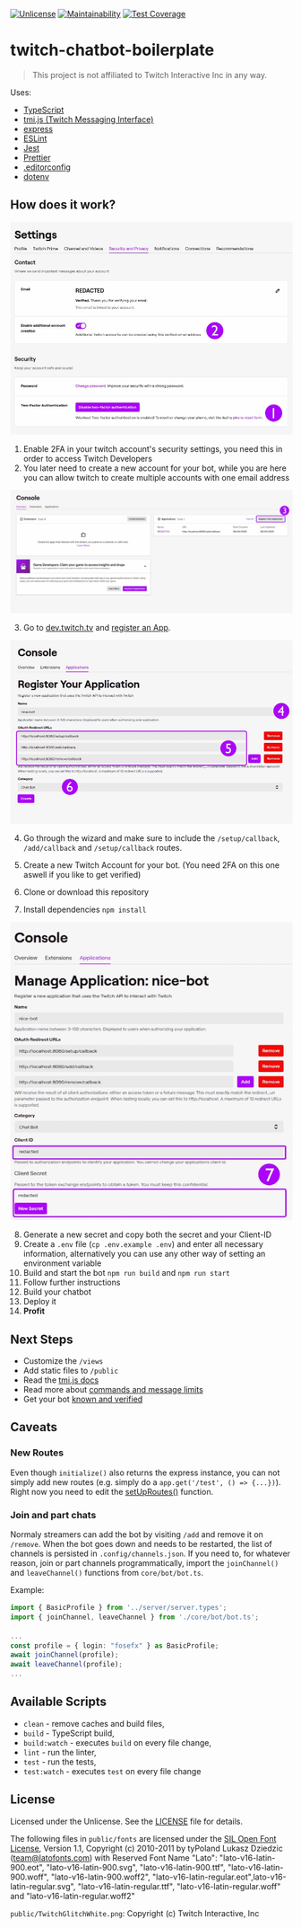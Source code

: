 [![Unlicense][license-badge]][license]
[![Maintainability](https://api.codeclimate.com/v1/badges/7a50cf1e04aa3d0ad861/maintainability)](https://codeclimate.com/github/FoseFx/twitch-chatbot-boilerplate/maintainability)
[![Test Coverage](https://api.codeclimate.com/v1/badges/7a50cf1e04aa3d0ad861/test_coverage)](https://codeclimate.com/github/FoseFx/twitch-chatbot-boilerplate/test_coverage)

# twitch-chatbot-boilerplate

> This project is not affiliated to Twitch Interactive Inc in any way.

Uses:

- [TypeScript][typescript]
- [tmi.js (Twitch Messaging Interface)][tmijs]
- [express][express]
- [ESLint][eslint]
- [Jest][jest]
- [Prettier][prettier]
- [.editorconfig][editorconfig]
- [dotenv][dotenv]

## How does it work?

![screenshot][i1]

1. Enable 2FA in your twitch account's security settings, you need this in order to access Twitch Developers
2. You later need to create a new account for your bot, while you are here you can allow twitch to create multiple accounts with one email address

![screenshot][i2]

3. Go to [dev.twitch.tv][devtwitchtv] and [register an App][createtwitchapp].

![screenshot][i3]

4. Go through the wizard and make sure to include the `/setup/callback`, `/add/callback` and `/setup/callback` routes.

5. Create a new Twitch Account for your bot. (You need 2FA on this one aswell if you like to get verified)

6. Clone or download this repository
7. Install dependencies `npm install`

![screenshot][i4]

8. Generate a new secret and copy both the secret and your Client-ID
9. Create a `.env` file (`cp .env.example .env`) and enter all necessary information, alternatively you can use any other way of setting an environment variable
10. Build and start the bot `npm run build` and `npm run start`
11. Follow further instructions
12. Build your chatbot
13. Deploy it
14. **Profit**

## Next Steps

- Customize the `/views`
- Add static files to `/public`
- Read the [tmi.js docs][tmijsdocs]
- Read more about [commands and message limits][limits]
- Get your bot [known and verified][verifydocs]

## Caveats

### New Routes

Even though `initialize()` also returns the express instance, you can not simply add new routes (e.g. simply do a `app.get('/test', () => {...})`).
Right now you need to edit the [setUpRoutes()][setuproutes] function.

### Join and part chats

Normaly streamers can add the bot by visiting `/add` and remove it on `/remove`.
When the bot goes down and needs to be restarted, the list of channels is persisted in `.config/channels.json`.
If you need to, for whatever reason, join or part channels programmatically,
import the `joinChannel()` and `leaveChannel()` functions from `core/bot/bot.ts`.

Example:

```TypeScript
import { BasicProfile } from '../server/server.types';
import { joinChannel, leaveChannel } from './core/bot/bot.ts';

...
const profile = { login: "fosefx" } as BasicProfile;
await joinChannel(profile);
await leaveChannel(profile);
...
```

## Available Scripts

- `clean` - remove caches and build files,
- `build` - TypeScript build,
- `build:watch` - executes `build` on every file change,
- `lint` - run the linter,
- `test` - run the tests,
- `test:watch` - executes `test` on every file change

## License

Licensed under the Unlicense. See the [LICENSE](https://github.com/fosefx/twitch-chatbot-boilerplate/blob/master/LICENSE) file for details.

The following files in `public/fonts` are licensed under the [SIL Open Font License][ofl], Version 1.1, Copyright (c) 2010-2011 by tyPoland Lukasz Dziedzic (team@latofonts.com) with Reserved Font Name "Lato":
"lato-v16-latin-900.eot", "lato-v16-latin-900.svg", "lato-v16-latin-900.ttf", "lato-v16-latin-900.woff", "lato-v16-latin-900.woff2", "lato-v16-latin-regular.eot",lato-v16-latin-regular.svg", "lato-v16-latin-regular.ttf", "lato-v16-latin-regular.woff" and "lato-v16-latin-regular.woff2"

`public/TwitchGlitchWhite.png`: Copyright (c) Twitch Interactive, Inc

[typescript]: https://www.typescriptlang.org/
[tmijs]: https://tmijs.com/
[license-badge]: https://img.shields.io/badge/license-Unlicense-blue.svg
[license]: https://github.com/fosefx/twitch-chatbot-boilerplate/blob/master/LICENSE
[ofl]: https://scripts.sil.org/cms/scripts/page.php?site_id=nrsi&id=OFL
[jest]: https://facebook.github.io/jest/
[eslint]: https://github.com/eslint/eslint
[prettier]: https://prettier.io
[travis]: https://travis-ci.org
[editorconfig]: https://editorconfig.org/
[devtwitchtv]: https://dev.twitch.tv/
[createtwitchapp]: https://dev.twitch.tv/docs/authentication/#registration
[dotenv]: https://www.npmjs.com/package/dotenv
[express]: https://expressjs.com/
[tmijsdocs]: https://github.com/tmijs/docs/tree/gh-pages/_posts/v1.4.2
[limits]: https://dev.twitch.tv/docs/irc/guide#command--message-limits
[verifydocs]: https://dev.twitch.tv/docs/irc/guide#known-and-verified-bots
[i1]: https://github.com/FoseFx/twitch-chatbot-boilerplate/blob/master/.github/images/1.jpg?raw=true
[i2]: https://github.com/FoseFx/twitch-chatbot-boilerplate/blob/master/.github/images/2.jpg?raw=true
[i3]: https://github.com/FoseFx/twitch-chatbot-boilerplate/blob/master/.github/images/3.jpg?raw=true
[i4]: https://github.com/FoseFx/twitch-chatbot-boilerplate/blob/master/.github/images/4.jpg?raw=true
[setuproutes]: https://github.com/FoseFx/twitch-chatbot-boilerplate/blob/master/src/core/server/routes.ts#L16
